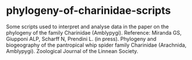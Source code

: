 # phylogeny-of-charinidae-scripts
Some scripts used to interpret and analyse data in the paper on the phylogeny of the family Charinidae (Amblypygi).
Reference:
Miranda GS, Giupponi ALP, Scharff N, Prendini L. (in press). Phylogeny and biogeography of the pantropical whip spider family Charinidae (Arachnida, Amblypygi). Zoological Journal of the Linnean Society.
